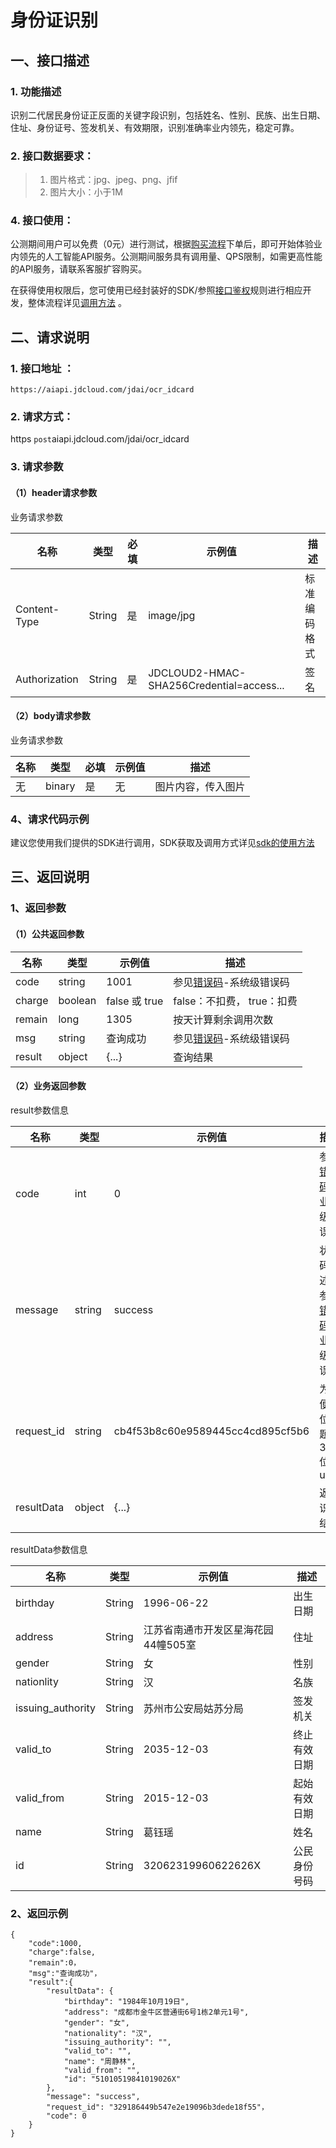 # 身份证识别

## 一、接口描述 

### 1. 功能描述  

识别二代居民身份证正反面的关键字段识别，包括姓名、性别、民族、出生日期、住址、身份证号、签发机关、有效期限，识别准确率业内领先，稳定可靠。
  
### 2. 接口数据要求：  
> 1. 图片格式：jpg、jpeg、png、jfif
> 2. 图片大小：小于1M 

### 4. 接口使用：  

公测期间用户可以免费（0元）进行测试，根据[购买流程](../Pricing/Purchase-Process.md)下单后，即可开始体验业内领先的人工智能API服务。公测期间服务具有调用量、QPS限制，如需更高性能的API服务，请联系客服扩容购买。

在获得使用权限后，您可使用已经封装好的SDK/参照[接口鉴权](../Operation-Guide/Authentication.md)规则进行相应开发，整体流程详见[调用方法](../Operation-Guide/call-methods.md)  。

## 二、请求说明
### 1. 接口地址 ：

```
https://aiapi.jdcloud.com/jdai/ocr_idcard
```

### 2. 请求方式：  
https  `post`aiapi.jdcloud.com/jdai/ocr_idcard

### 3. 请求参数    

#### （1）header请求参数
业务请求参数

名称 | 类型 | 必填 | 示例值 | 描述
------|-----|-----|-----|-----
Content-Type | String | 是 | image/jpg| 标准编码格式
Authorization | String | 是 | JDCLOUD2-HMAC-SHA256Credential=access... | 签名


#### （2）body请求参数
业务请求参数

名称 | 类型 | 必填 | 示例值 | 描述
------|-----|-----|-----|-----
无 | binary | 是 | 无 | 图片内容，传入图片

### 4、请求代码示例
建议您使用我们提供的SDK进行调用，SDK获取及调用方式详见[sdk的使用方法](../Operation-Guide/Use-Sdk.md)

## 三、返回说明
### 1、返回参数
#### （1）公共返回参数  

名称 | 类型 | 示例值 | 描述
------|-----|-----|-----
code | string | 1001 | 参见[错误码](Error-Code.md)-系统级错误码
charge | boolean | false 或 true | false：不扣费， true：扣费
remain | long | 1305 | 按天计算剩余调用次数
msg | string | 查询成功 | 参见[错误码](Error-Code.md)-系统级错误码
result | object | {...} | 查询结果

#### （2）业务返回参数
result参数信息

名称 | 类型 | 示例值 | 描述
------|-----|-----|-----
code|	int|	0|	参见[错误码](Error-Code.md)-业务级错误码
message|	string|	success|状态码描述，参见[错误码](Error-Code.md)-业务级错误码
request_id|	string|	cb4f53b8c60e9589445cc4cd895cf5b6|	为方便定位问题的32位uuid
resultData|	object|	{...}|	返回识别结果

resultData参数信息

名称 | 类型 | 示例值 | 描述
------|-----|-----|-----
birthday | String | 1996-06-22 | 出生日期
address | String | 江苏省南通市开发区星海花园44幢505室 | 住址
gender | String | 女 | 性别
nationlity | String | 汉 | 名族
issuing_authority | String | 苏州市公安局姑苏分局 | 签发机关
valid_to | String | 2035-12-03 | 终止有效日期
valid_from | String | 2015-12-03 | 起始有效日期   
name | String | 葛钰瑶 |  	姓名  
id | String | 32062319960622626X | 公民身份号码  

### 2、返回示例   


```
{
    "code":1000,
    "charge":false,
    "remain":0，
    "msg":"查询成功"，
    "result":{
        "resultData": {
            "birthday": "1984年10月19日",
            "address": "成都市金牛区营通街6号1栋2单元1号",
            "gender": "女",
            "nationality": "汉",
            "issuing_authority": "",
            "valid_to": "",
            "name": "周静林",
            "valid_from": "",
            "id": "51010519841019026X"
        },
        "message": "success",
        "request_id": "329186449b547e2e19096b3dede18f55"，
        "code": 0
    }
}

```


